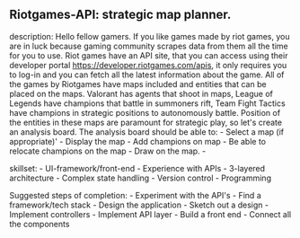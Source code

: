 ## Riotgames-API: strategic map planner.
description: Hello fellow gamers. If you like games made by riot games, you are in luck because gaming community scrapes data from them all the time for you to use. Riot games have an API site, that you can access using their developer portal https://developer.riotgames.com/apis, it only requires you to log-in and you can fetch all the latest information about the game.
All of the games by Riotgames have maps included and entities that can be placed on the maps. 
Valorant has agents that shoot in maps, League of Legends have champions that battle in summoners rift, Team Fight Tactics have champions in strategic positions to autonomously battle. 
Position of the entities in these maps are paramount for strategic play, so let's create an analysis board. 
The analysis board should be able to:
    - Select a map (if appropriate)'
    - Display the map
    - Add champions on map
    - Be able to relocate champions on the map
    - Draw on the map.
    -  

skillset: 
    - UI-framework/front-end
    - Experience with APIs
    - 3-layered architecture
    - Complex state handling
    - Version control
    - Programming

Suggested steps of completion: 
    - Experiment with the API's
    - Find a framework/tech stack
    - Design the application
    - Sketch out a design
    - Implement controllers
    - Implement API layer
    - Build a front end
    - Connect all the components
  